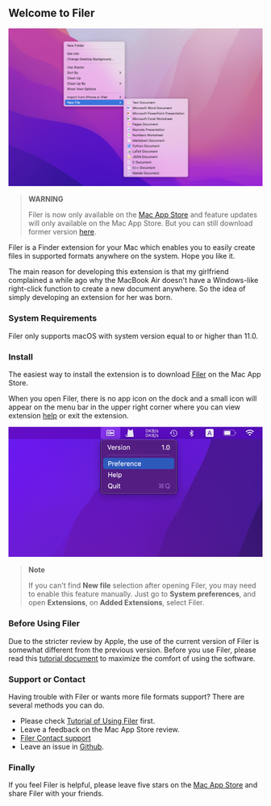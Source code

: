 ## Welcome to Filer
![](https://github.com/HuangRunHua/FilerApp/raw/main/intro.png)

> **WARNING**
>
> Filer is now only available on the [Mac App Store](https://apps.apple.com/cn/app/filerapp/id1626627609?l=en&mt=12) and feature updates will only available on the Mac App Store. But you can still download former version [here](https://github.com/HuangRunHua/FilerApp).

Filer is a Finder extension for your Mac which enables you to easily create files in supported formats anywhere on the system. Hope you like it.

The main reason for developing this extension is that my girlfriend complained a while ago why the MacBook Air doesn't have a Windows-like right-click function to create a new document anywhere. So the idea of simply developing an extension for her was born.

### System Requirements
Filer only supports macOS with system version equal to or higher than 11.0.

### Install
The easiest way to install the extension is to download [Filer](https://apps.apple.com/cn/app/filerapp/id1626627609?l=en&mt=12) on the Mac App Store.

When you open Filer, there is no app icon on the dock and a small icon will appear on the menu bar in the upper right corner where you can view extension [help](https://github.com/HuangRunHua/FilerApp/raw/main/guide.md) or exit the extension.

![](https://github.com/HuangRunHua/FilerApp/raw/main/menu.png)

> **Note**
> 
> If you can't find **New file** selection after opening Filer, you may need to enable this feature manually. Just go to **System preferences**, and open **Extensions**, on **Added Extensions**, select Filer.

### Before Using Filer
Due to the stricter review by Apple, the use of the current version of Filer is somewhat different from the previous version. Before you use Filer, please read this [tutorial document](https://github.com/HuangRunHua/FilerApp/raw/main/guide.md) to maximize the comfort of using the software.

### Support or Contact
Having trouble with Filer or wants more file formats support? There are several methods you can do.
- Please check [Tutorial of Using Filer](https://github.com/HuangRunHua/FilerApp/raw/main/guide.md) first.
- Leave a feedback on the Mac App Store review.
- [Filer Contact support](https://twitter.com/ThisFilerApp?s=20&t=yr4k4kQU_6fIYADIZX3v6Q)
- Leave an issue in [Github](https://github.com/HuangRunHua/FilerApp).

### Finally
If you feel Filer is helpful, please leave five stars on the [Mac App Store](https://apps.apple.com/cn/app/filerapp/id1626627609?l=en&mt=12) and share Filer with your friends.
